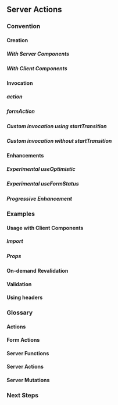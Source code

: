 ## Server Actions

### Convention
#### Creation
##### With Server Components
##### With Client Components
#### Invocation
##### action
##### formAction
##### Custom invocation using startTransition
##### Custom invocation without startTransition
#### Enhancements
##### Experimental useOptimistic
##### Experimental useFormStatus
##### Progressive Enhancement
### Examples
#### Usage with Client Components
##### Import
##### Props
#### On-demand Revalidation
#### Validation
#### Using headers
### Glossary
#### Actions
#### Form Actions
#### Server Functions
#### Server Actions
#### Server Mutations
### Next Steps